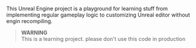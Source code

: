 This Unreal Engine project is a playground for learning stuff from implementing regular gameplay logic to customizing Unreal editor without engin recompiling.
> **WARNING**  
> This is a learning project. please don't use this code in production
